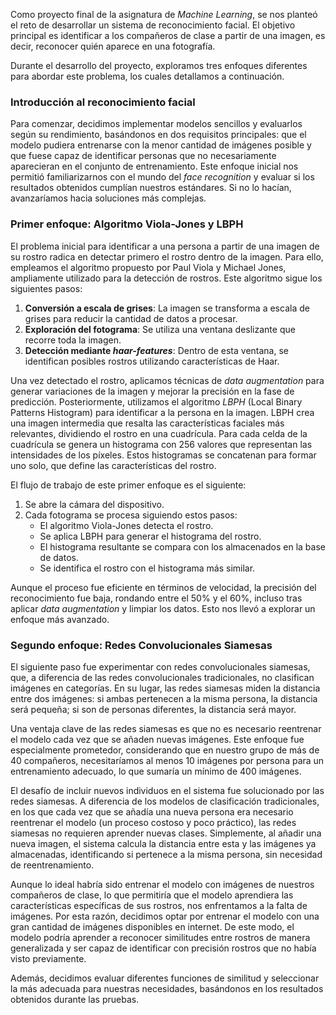 

Como proyecto final de la asignatura de *Machine Learning*, se nos planteó el reto de desarrollar un sistema de reconocimiento facial. El objetivo principal es identificar a los compañeros de clase a partir de una imagen, es decir, reconocer quién aparece en una fotografía.

Durante el desarrollo del proyecto, exploramos tres enfoques diferentes para abordar este problema, los cuales detallamos a continuación.

### Introducción al reconocimiento facial

Para comenzar, decidimos implementar modelos sencillos y evaluarlos según su rendimiento, basándonos en dos requisitos principales: que el modelo pudiera entrenarse con la menor cantidad de imágenes posible y que fuese capaz de identificar personas que no necesariamente aparecieran en el conjunto de entrenamiento. Este enfoque inicial nos permitió familiarizarnos con el mundo del *face recognition* y evaluar si los resultados obtenidos cumplían nuestros estándares. Si no lo hacían, avanzaríamos hacia soluciones más complejas.

### Primer enfoque: Algoritmo Viola-Jones y LBPH

El problema inicial para identificar a una persona a partir de una imagen de su rostro radica en detectar primero el rostro dentro de la imagen. Para ello, empleamos el algoritmo propuesto por Paul Viola y Michael Jones, ampliamente utilizado para la detección de rostros. Este algoritmo sigue los siguientes pasos:

1. **Conversión a escala de grises**: La imagen se transforma a escala de grises para reducir la cantidad de datos a procesar.
2. **Exploración del fotograma**: Se utiliza una ventana deslizante que recorre toda la imagen.
3. **Detección mediante *haar-features***: Dentro de esta ventana, se identifican posibles rostros utilizando características de Haar.

Una vez detectado el rostro, aplicamos técnicas de *data augmentation* para generar variaciones de la imagen y mejorar la precisión en la fase de predicción. Posteriormente, utilizamos el algoritmo *LBPH* (Local Binary Patterns Histogram) para identificar a la persona en la imagen. LBPH crea una imagen intermedia que resalta las características faciales más relevantes, dividiendo el rostro en una cuadrícula. Para cada celda de la cuadrícula se genera un histograma con 256 valores que representan las intensidades de los píxeles. Estos histogramas se concatenan para formar uno solo, que define las características del rostro.

El flujo de trabajo de este primer enfoque es el siguiente:

1. Se abre la cámara del dispositivo.
2. Cada fotograma se procesa siguiendo estos pasos:
   - El algoritmo Viola-Jones detecta el rostro.
   - Se aplica LBPH para generar el histograma del rostro.
   - El histograma resultante se compara con los almacenados en la base de datos.
   - Se identifica el rostro con el histograma más similar.

Aunque el proceso fue eficiente en términos de velocidad, la precisión del reconocimiento fue baja, rondando entre el 50% y el 60%, incluso tras aplicar *data augmentation* y limpiar los datos. Esto nos llevó a explorar un enfoque más avanzado.

### Segundo enfoque: Redes Convolucionales Siamesas

El siguiente paso fue experimentar con redes convolucionales siamesas, que, a diferencia de las redes convolucionales tradicionales, no clasifican imágenes en categorías. En su lugar, las redes siamesas miden la distancia entre dos imágenes: si ambas pertenecen a la misma persona, la distancia será pequeña; si son de personas diferentes, la distancia será mayor.

Una ventaja clave de las redes siamesas es que no es necesario reentrenar el modelo cada vez que se añaden nuevas imágenes. Este enfoque fue especialmente prometedor, considerando que en nuestro grupo de más de 40 compañeros, necesitaríamos al menos 10 imágenes por persona para un entrenamiento adecuado, lo que sumaría un mínimo de 400 imágenes.

El desafío de incluir nuevos individuos en el sistema fue solucionado por las redes siamesas. A diferencia de los modelos de clasificación tradicionales, en los que cada vez que se añadía una nueva persona era necesario reentrenar el modelo (un proceso costoso y poco práctico), las redes siamesas no requieren aprender nuevas clases. Simplemente, al añadir una nueva imagen, el sistema calcula la distancia entre esta y las imágenes ya almacenadas, identificando si pertenece a la misma persona, sin necesidad de reentrenamiento.

Aunque lo ideal habría sido entrenar el modelo con imágenes de nuestros compañeros de clase, lo que permitiría que el modelo aprendiera las características específicas de sus rostros, nos enfrentamos a la falta de imágenes. Por esta razón, decidimos optar por entrenar el modelo con una gran cantidad de imágenes disponibles en internet. De este modo, el modelo podría aprender a reconocer similitudes entre rostros de manera generalizada y ser capaz de identificar con precisión rostros que no había visto previamente.

Además, decidimos evaluar diferentes funciones de similitud y seleccionar la más adecuada para nuestras necesidades, basándonos en los resultados obtenidos durante las pruebas.

